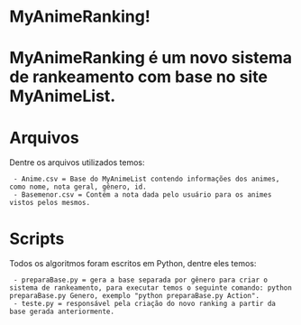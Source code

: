 # MyAnimeRanking!
# MyAnimeRanking é um novo sistema de rankeamento com base no site MyAnimeList.



# Arquivos

Dentre os arquivos utilizados temos:

	 - Anime.csv = Base do MyAnimeList contendo informações dos animes, como nome, nota geral, gênero, id.
	 - Basemenor.csv = Contém a nota dada pelo usuário para os animes vistos pelos mesmos.

# Scripts
Todos os algoritmos foram escritos em Python, dentre eles temos:

	 - preparaBase.py = gera a base separada por gênero para criar o sistema de rankeamento, para executar temos o seguinte comando: python preparaBase.py Genero, exemplo "python preparaBase.py Action".
	 - teste.py = responsável pela criação do novo ranking a partir da base gerada anteriormente.
